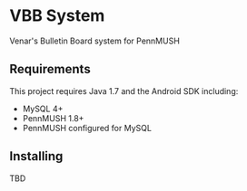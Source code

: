 VBB System
========================

Venar's Bulletin Board system for PennMUSH

Requirements
------------

This project requires Java 1.7 and the Android SDK including:
 * MySQL 4+
 * PennMUSH 1.8+
 * PennMUSH configured for MySQL

Installing
----------

TBD
